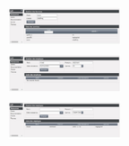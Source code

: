 <img
  src="/images/1.JPG"
  alt="Alt text"
  title="Optional title"
  style="display: inline-block; margin: 0 auto;width:700px; max-width: 200px">

 <img
  src="/images/2.JPG"
  alt="Alt text"
  title="Optional title"
  style="display: inline-block; margin: 0 auto;width:700px; max-width: 200px">

 <img
  src="/images/3.JPG"
  alt="Alt text"
  title="Optional title"
  style="display: inline-block; margin: 0 auto; width:700px; max-width: 200px">


